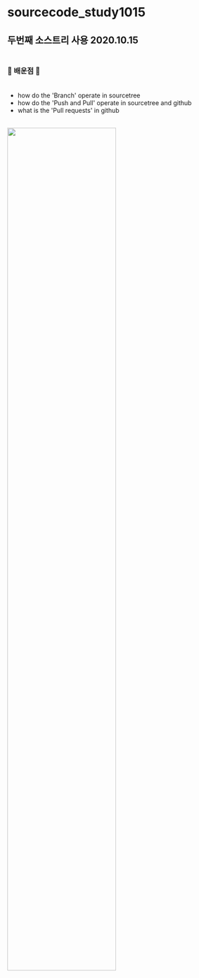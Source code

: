 # sourcecode_study1015
## 두번째 소스트리 사용 2020.10.15
### <br>📢 배운점 📢<br><br>
- how do the 'Branch' operate in sourcetree
- how do the 'Push and Pull' operate in sourcetree and github
- what is the 'Pull requests' in github<br><br>
<img src="https://user-images.githubusercontent.com/52441697/96119365-d664bf00-0f27-11eb-9a36-df3947bb7cb0.png" width = 70%>
